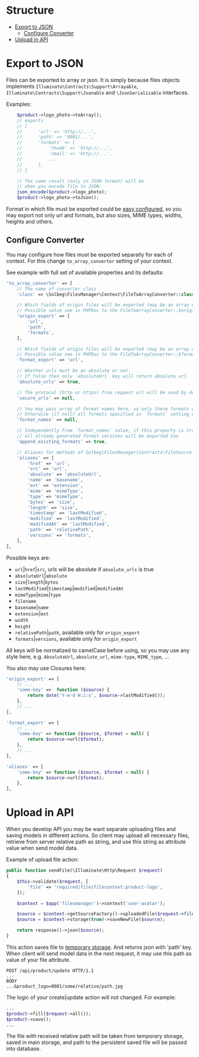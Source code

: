 Structure
=========

- [Export to JSON](#export-to-json)
    * [Configure Converter](#configure-converter)
- [Upload in API](#upload-in-api)


Export to JSON
==============

Files can be exported to array or json.
It is simply because files objects implements
`Illuminate\Contracts\Support\Arrayable`,
`Illuminate\Contracts\Support\Jsonable` and
`\JsonSerializable` interfaces.

Examples:

```php
    $product->logo_photo->toArray();
    // exports
    // [
    //      'url' => 'http://...',
    //      'path' => '0001/...',
    //      'formats' => [
    //          'thumb' => 'http://...',
    //          'small' => 'http://...',
    //          ...
    //      ],
    // ]

    // The same result (only in JSON format) will be
    // when you encode file to JSON:
    json_encode($product->logo_photo);
    $product->logo_photo->toJson();
```

Format in which file must be exported could be [easy configured](#configure-converter),
so you may export not only url and formats, but also sizes, MIME types, widths, heights and others.

Configure Converter
-------------------

You may configure how files must be exported separatly for each of context.
For this change `to_array_converter` setting of your context.

See example with full set of available properties and its defaults:

```php
'to_array_converter' => [
    // The name of converter class
    'class' => \Solbeg\FilesManager\Context\FileToArrayConverter::class,

    // Which fields of origin files will be exported (may be an array or string).
    // Possible value see in PHPDoc to the FileToArrayConverter::$originExport property.
    'origin_export' => [
        'url',
        'path',
        'formats',
    ],

    // Which fields of origin files will be exported (may be an array or string).
    // Possible value see in PHPDoc to the FileToArrayConverter::$formatExport property.
    'format_export' => 'url',

    // Whether urls must be an absolute or not.
    // If false then only `absoluteUrl` key will return absolute url.
    'absolute_urls' => true,

    // The protocol (http or https) from request url will be used by default
    'secure_urls' => null,

    // You may pass array of format names here, so only these formats will be exported
    // Otherwise (if null) all formats specified in `formats` setting will be used.
    'format_names' => null,

    // Independently from `format_names` value, if this property is true,
    // all already generated format versions will be exported too
    'append_existing_formats' => true,

    // Aliases for methods of Solbeg\FilesManager\Contracts\FileSource methods
    'aliases' => [
        'href' => 'url',
        'src' => 'url',
        'absolute' => 'absoluteUrl',
        'name' => 'basename',
        'ext' => 'extension',
        'mime' => 'mimeType',
        'type' => 'mimeType',
        'bytes' => 'size',
        'length' => 'size',
        'timestamp' => 'lastModified',
        'modified' => 'lastModified',
        'modifiedAt' => 'lastModified',
        'path' => 'relativePath',
        'versions' => 'formats',
    ],
],
```

Possible keys are:

- `url`|`href`|`src`, urls will be absolute if `absolute_urls` is true
- `absoluteUrl`|`absolute`
- `size`|`length`|`bytes`
- `lastModified`|`timestamp`|`modified`|`modifiedAt`
- `mimeType`|`mime`|`type`
- `filename`
- `basename`|`name`
- `extension`|`ext`
- `width`
- `height`
- `relativePath`|`path`, available only for `origin_export`
- `formats`|`versions`, available only for `origin_export`

All keys will be normalized to camelCase before using, so you may use any style here,
e.g. `AbsoluteUrl`, `absolute_url`, `mime-type`, `MIME_type`, ...

You also may use Closures here:

```php
'origin_export' => [
    // ...
    'some-key' =>  function ($source) {
        return date('Y-m-d H:i:s', $source->lastModified());
    },
    // ...
],

'format_export' => [
    // ...
    'some-key' => function ($source, $format = null) {
        return $source->url($format);
    },
    // ...
],

'aliases' => [
    'some-key' => function ($source, $format = null) {
        return $source->url($format);
    },
],
```

Upload in API
=============

When you develop API you may be want separate uploading files and saving models
in different actions.
So client may upload all necessary files, retrieve from server relative path as string,
and use this string as attribute value when send model data.

Example of upload file action:

```php
public function sendFile(\Illuminate\Http\Request $request)
{
    $this->validate($request, [
        'file' => 'required|file|filecontext:product-logo',
    ]);

    $context = $app('filesmanager')->context('user-avatar');

    $source = $context->getSourceFactory()->uploadedFile($request->file('file'));
    $source = $context->storage(true)->saveNewFile($source);

    return response()->json($source);
}
```

This action saves file to [temporary storage](./05.storages.md#introduction).
And returns json with 'path' key.
When client will send model data in the next request,
it may use this path as value of your file attribute.

```
POST /api/product/update HTTP/1.1
...
BODY
...&product_logo=0001/some/relative/path.jpg
```

The logic of your create|update action will not changed.
For example:

```php
...
$product->fill($request->all());
$product->save();
...
```

The file with received relative path will be taken from temporary storage,
saved in main storage, and path to the persistent saved file will be passed into database.
